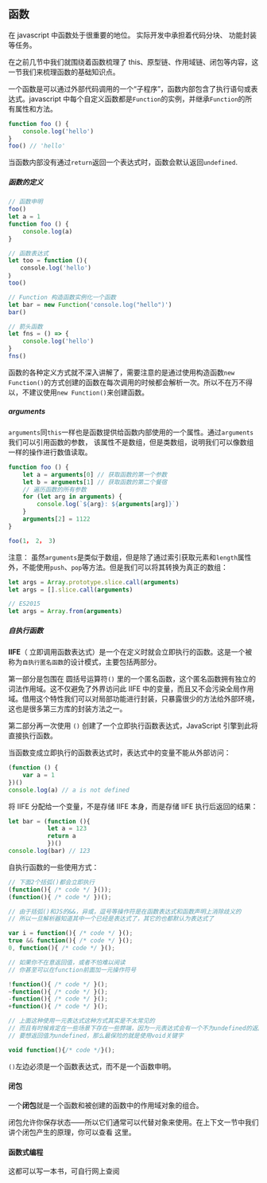 ## 函数

在 javascript 中函数处于很重要的地位。 实际开发中承担着代码分块、 功能封装等任务。

在之前几节中我们就围绕着函数梳理了 this、原型链、作用域链、闭包等内容，这一节我们来梳理函数的基础知识点。

一个函数是可以通过外部代码调用的一个“子程序”，函数内部包含了执行语句或表达式。javascript 中每个自定义函数都是`Function`的实例，并继承`Function`的所有属性和方法。

```javascript
function foo () {
    console.log('hello')
}
foo() // 'hello'
```

当函数内部没有通过`return`返回一个表达式时，函数会默认返回`undefined`.



##### 函数的定义

```javascript
// 函数申明
foo()
let a = 1
function foo () {
    console.log(a)
}

// 函数表达式
let too = function ()｛
　　console.log('hello')
｝
too()

// Function 构造函数实例化一个函数
let bar = new Function('console.log("hello")')
bar()

// 箭头函数
let fns = () => {
    console.log('hello')
}
fns()
```

函数的各种定义方式就不深入讲解了，需要注意的是通过使用构造函数`new Function()`的方式创建的函数在每次调用的时候都会解析一次。所以不在万不得以，不建议使用`new Function()`来创建函数。



##### arguments

`arguments`同`this`一样也是函数提供给函数内部使用的一个属性。通过`arguments`我们可以引用函数的参数， 该属性不是数组，但是类数组，说明我们可以像数组一样的操作进行数值读取。

```javascript
function foo () {
    let a = arguments[0] // 获取函数的第一个参数
    let b = arguments[1] // 获取函数的第二个餐宿
    // 遍历函数的所有参数
    for (let arg in arguments) {
        console.log(`${arg}: ${arguments[arg]}`)
    }
    arguments[2] = 1122
}

foo(1， 2， 3)
```

注意： 虽然`arguments`是类似于数组，但是除了通过索引获取元素和`length`属性外，不能使用`push`、`pop`等方法。但是我们可以将其转换为真正的数组：

```javascript
let args = Array.prototype.slice.call(arguments)
let args = [].slice.call(arguments)

// ES2015
let args = Array.from(arguments)
```



##### 自执行函数

**IIFE**（ 立即调用函数表达式）是一个在定义时就会立即执行的函数。这是一个被称为`自执行匿名函数`的设计模式，主要包括两部分。

第一部分是包围在 圆括号运算符`()` 里的一个匿名函数，这个匿名函数拥有独立的词法作用域。这不仅避免了外界访问此 IIFE 中的变量，而且又不会污染全局作用域。借用这个特性我们可以对局部功能进行封装，只暴露很少的方法给外部环境，这也是很多第三方库的封装方法之一。

第二部分再一次使用 `()` 创建了一个立即执行函数表达式，JavaScript 引擎到此将直接执行函数。

当函数变成立即执行的函数表达式时，表达式中的变量不能从外部访问：

```javascript
(function () {
    var a = 1
})()
console.log(a) // a is not defined
```

将 IIFE 分配给一个变量，不是存储 IIFE 本身，而是存储 IIFE 执行后返回的结果：

```javascript
let bar = (function (){
           let a = 123
           return a
           })()
console.log(bar) // 123
```

自执行函数的一些使用方式：

```javascript
// 下面2个括弧()都会立即执行
(function(){ /* code */ }());
(function(){ /* code */ })();

// 由于括弧()和JS的&&，异或，逗号等操作符是在函数表达式和函数声明上消除歧义的
// 所以一旦解析器知道其中一个已经是表达式了，其它的也都默认为表达式了

var i = function(){ /* code */ }();
true && function(){ /* code */ }();
0, function(){ /* code */ }();

// 如果你不在意返回值，或者不怕难以阅读
// 你甚至可以在function前面加一元操作符号

!function(){ /* code */ }();
~function(){ /* code */ }();
-function(){ /* code */ }();
+function(){ /* code */ }();

// 上面这种使用一元表达式这种方式其实是不太常见的
// 而且有时候肯定在一些场景下存在一些弊端，因为一元表达式会有一个不为undefined的返回值
// 要想返回值为undefined，那么最保险的就是使用void关键字

void function(){/* code */}();
```

`()`左边必须是一个函数表达式，而不是一个函数申明。



#### 闭包

一个**闭包**就是一个函数和被创建的函数中的作用域对象的组合。

闭包允许你保存状态——所以它们通常可以代替对象来使用。在上下文一节中我们讲个闭包产生的原理，你可以查看 这里。



#### 函数式编程

这都可以写一本书，可自行网上查阅